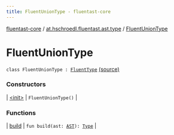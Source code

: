 ```yaml
---
title: FluentUnionType - fluentast-core
---
```


[fluentast-core](../../index.html) / [at.hschroedl.fluentast.ast.type](../index.html) / [FluentUnionType](.)

# FluentUnionType

`class FluentUnionType : `[`FluentType`](../-fluent-type/index.html) [(source)](http://github.com/hschroedl/fluentast/tree/master/core/at.hschroedl.fluentast/ast/type/Type.kt#L49)

### Constructors

| [&lt;init&gt;](-init-.html) | `FluentUnionType()` |

### Functions

| [build](build.html) | `fun build(ast: `[`AST`](https://help.eclipse.org/neon/topic/org.eclipse.jdt.doc.isv/reference/api/org/eclipse/jdt/core/dom/AST.html)`): `[`Type`](https://help.eclipse.org/neon/topic/org.eclipse.jdt.doc.isv/reference/api/org/eclipse/jdt/core/dom/Type.html) |

